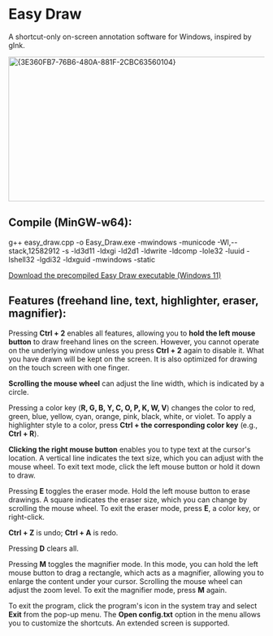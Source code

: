 # Easy Draw
A shortcut-only on-screen annotation software for Windows, inspired by gInk.

<img width="950" height="285" alt="{3E360FB7-76B6-480A-881F-2CBC63560104}" src="https://github.com/user-attachments/assets/cdc34d78-20fb-4a25-a903-a91a7cd54bcf" />

## Compile (MinGW-w64):
g++ easy_draw.cpp -o Easy_Draw.exe -mwindows -municode -Wl,--stack,12582912 -s -ld3d11 -ldxgi -ld2d1 -ldwrite -ldcomp -lole32 -luuid -lshell32 -lgdi32 -ldxguid -mwindows -static

[Download the precompiled Easy Draw executable (Windows 11)](https://github.com/dynamo07/easy_draw/releases/download/v1.2.0/Easy_Draw.exe)

## Features (freehand line, text, highlighter, eraser, magnifier):
Pressing **Ctrl + 2** enables all features, allowing you to **hold the left mouse button** to draw freehand lines on the screen. 
However, you cannot operate on the underlying window unless you press **Ctrl + 2** again to disable it. What you have drawn will be kept on the screen.
It is also optimized for drawing on the touch screen with one finger.

**Scrolling the mouse wheel** can adjust the line width, which is indicated by a circle.

Pressing a color key (**R, G, B, Y, C, O, P, K, W, V**) changes the color to red, green, blue, yellow, cyan, orange, pink, black, white, or violet.
To apply a highlighter style to a color, press **Ctrl + the corresponding color key** (e.g., **Ctrl + R**).

**Clicking the right mouse button** enables you to type text at the cursor's location. A vertical line indicates the text size, which you can adjust with the mouse wheel. To exit text mode, click the left mouse button or hold it down to draw.

Pressing **E** toggles the eraser mode. Hold the left mouse button to erase drawings. A square indicates the eraser size, which you can change by scrolling the mouse wheel. To exit the eraser mode, press **E**, a color key, or right-click.

**Ctrl + Z** is undo; **Ctrl + A** is redo.

Pressing **D** clears all.

Pressing **M** toggles the magnifier mode. In this mode, you can hold the left mouse button to drag a rectangle, which acts as a magnifier, allowing you to enlarge the content under your cursor. Scrolling the mouse wheel can adjust the zoom level. To exit the magnifier mode, press **M** again.

To exit the program, click the program's icon in the system tray and select **Exit** from the pop-up menu. The **Open config.txt** option in the menu allows you to customize the shortcuts. An extended screen is supported.
